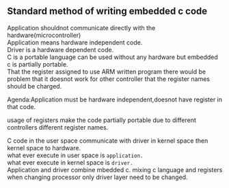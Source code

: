 ## Standard method of writing embedded c code   
 
Application shouldnot communicate directly with the hardware(microcontroller)   
Application means hardware independent code.      
Driver is a hardware dependent code.   
C is a portable language can be used without any hardware but embedded c is partially portable.    
That the register assigned to use ARM written program there would be problem that it doesnot work for other controller that the register names should be charged.  

Agenda:Application must be hardware independent,doesnot have register in that code.  

usage of registers make the code partially portable due to different controllers different register names.  

C code in the user space communicate with driver in kernel space then kernel space to hardware.  
what ever execute in user space is `application.`  
what ever execute in kernel space is `driver.`    
Application and driver combine mbedded c.
mixing c language and registers when changing processor only driver layer need to be changed.  
 

